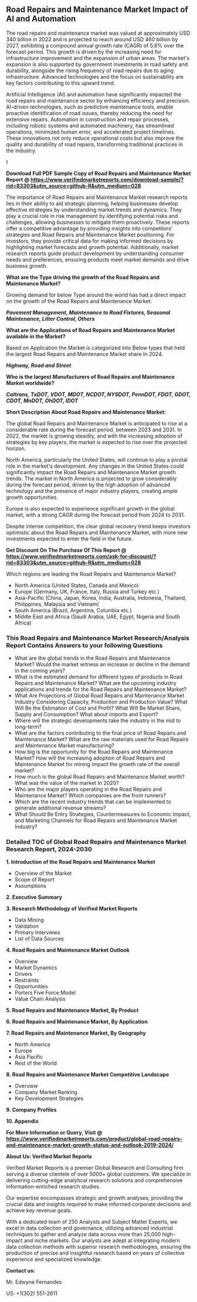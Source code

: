 <h2>Road Repairs and Maintenance Market Impact of AI and Automation</h2><p>The road repairs and maintenance market was valued at approximately USD 340 billion in 2022 and is projected to reach around USD 460 billion by 2027, exhibiting a compound annual growth rate (CAGR) of 5.8% over the forecast period. This growth is driven by the increasing need for infrastructure improvement and the expansion of urban areas. The market's expansion is also supported by government investments in road safety and durability, alongside the rising frequency of road repairs due to aging infrastructure. Advanced technologies and the focus on sustainability are key factors contributing to this upward trend.</p><p>Artificial Intelligence (AI) and automation have significantly impacted the road repairs and maintenance sector by enhancing efficiency and precision. AI-driven technologies, such as predictive maintenance tools, enable proactive identification of road issues, thereby reducing the need for extensive repairs. Automation in construction and repair processes, including robotic systems and automated machinery, has streamlined operations, minimized human error, and accelerated project timelines. These innovations not only reduce operational costs but also improve the quality and durability of road repairs, transforming traditional practices in the industry.</p>t</p><p id="" class=""><strong>Download Full PDF Sample Copy of Road Repairs and Maintenance Market Report @ <a href="https://www.verifiedmarketreports.com/download-sample/?rid=83303&utm_source=github-R&utm_medium=028" target="_blank">https://www.verifiedmarketreports.com/download-sample/?rid=83303&utm_source=github-R&utm_medium=028</a></strong></p><p>The importance of&nbsp;Road Repairs and Maintenance Market research reports lies in their ability to aid strategic planning, helping businesses develop effective strategies by understanding market trends and dynamics. They play a crucial role in risk management by identifying potential risks and challenges, allowing businesses to mitigate them proactively. These reports offer a competitive advantage by providing insights into competitors' strategies and Road Repairs and Maintenance Market positioning. For investors, they provide critical data for making informed decisions by highlighting market forecasts and growth potential. Additionally, market research reports guide product development by understanding consumer needs and preferences, ensuring products meet market demands and drive business growth.</p><p><strong>What are the&nbsp;Type driving the growth of the Road Repairs and Maintenance Market?</strong></p><p id="" class="">Growing demand for below Type around the world has had a direct impact on the growth of the Road Repairs and Maintenance Market:</p><em><strong>Pavement Management, Maintenance to Road Fixtures, Seasonal Maintenance, Litter Control, Others</strong></em></p><strong>What are the&nbsp;Applications&nbsp;of Road Repairs and Maintenance Market available in the Market?</strong></p><p id="" class="">Based on Application the Market is categorized into Below types that held the largest Road Repairs and Maintenance Market share In 2024.</p><em><strong>Highway, Road and Street</strong></em></p><strong>Who is the largest Manufacturers of Road Repairs and Maintenance Market worldwide?</strong></p><p><em><strong>Caltrans, TxDOT, VDOT, MDOT, NCDOT, NYSDOT, PennDOT, FDOT, GDOT, CDOT, MnDOT, OhDOT, IDOT</strong></em></p><p id="" class=""><strong>Short Description About Road Repairs and Maintenance Market:</strong></p><p>The global Road Repairs and Maintenance Market is anticipated to rise at a considerable rate during the forecast period, between 2023 and 2031. In 2022, the market is growing steadily, and with the increasing adoption of strategies by key players, the market is expected to rise over the projected horizon.</p><p>North America, particularly the United States, will continue to play a pivotal role in the market's development. Any changes in the United States could significantly impact the Road Repairs and Maintenance Market growth trends. The market in North America is projected to grow considerably during the forecast period, driven by the high adoption of advanced technology and the presence of major industry players, creating ample growth opportunities.</p><p>Europe is also expected to experience significant growth in the global market, with a strong CAGR during the forecast period from 2024 to 2031.</p><p>Despite intense competition, the clear global recovery trend keeps investors optimistic about the Road Repairs and Maintenance Market, with more new investments expected to enter the field in the future.</p><p id="" class=""><strong>Get Discount On The Purchase Of This Report @ <a href="https://www.verifiedmarketreports.com/ask-for-discount/?rid=83303&utm_source=github-R&utm_medium=028" target="_blank">https://www.verifiedmarketreports.com/ask-for-discount/?rid=83303&utm_source=github-R&utm_medium=028</a></strong></p>Which regions are leading the Road Repairs and Maintenance Market?</p><ul><li>North America (United States, Canada and Mexico)</li><li>Europe (Germany, UK, France, Italy, Russia and Turkey etc.)</li><li>Asia-Pacific (China, Japan, Korea, India, Australia, Indonesia, Thailand, Philippines, Malaysia and Vietnam)</li><li>South America (Brazil, Argentina, Columbia etc.)</li><li>Middle East and Africa (Saudi Arabia, UAE, Egypt, Nigeria and South Africa)</li></ul><h3 id="" class="">This Road Repairs and Maintenance Market Research/Analysis Report Contains Answers to your following Questions</h3><ul><li>What are the global trends in the Road Repairs and Maintenance Market? Would the market witness an increase or decline in the demand in the coming years?</li><li>What is the estimated demand for different types of products in Road Repairs and Maintenance Market? What are the upcoming industry applications and trends for the Road Repairs and Maintenance Market?</li><li>What Are Projections of Global Road Repairs and Maintenance Market Industry Considering Capacity, Production and Production Value? What Will Be the Estimation of Cost and Profit? What Will Be Market Share, Supply and Consumption? What about imports and Export?</li><li>Where will the strategic developments take the industry in the mid to long-term?</li><li>What are the factors contributing to the final price of Road Repairs and Maintenance Market? What are the raw materials used for Road Repairs and Maintenance Market manufacturing?</li><li>How big is the opportunity for the Road Repairs and Maintenance Market? How will the increasing adoption of Road Repairs and Maintenance Market for mining impact the growth rate of the overall market?</li><li>How much is the global Road Repairs and Maintenance Market worth? What was the value of the market In 2020?</li><li>Who are the major players operating in the Road Repairs and Maintenance Market? Which companies are the front runners?</li><li>Which are the recent industry trends that can be implemented to generate additional revenue streams?</li><li>What Should Be Entry Strategies, Countermeasures to Economic Impact, and Marketing Channels for Road Repairs and Maintenance Market Industry?</li></ul><h3 id="" class="">Detailed TOC of Global Road Repairs and Maintenance Market Research Report, 2024-2030</h3><p id="" class=""><strong>1. Introduction of the Road Repairs and Maintenance Market</strong></p><ul><li>Overview of the Market</li><li>Scope of Report</li><li>Assumptions</li></ul><p id="" class=""><strong>2. Executive Summary</strong></p><p id="" class=""><strong>3. Research Methodology of Verified Market Reports</strong></p><ul><li>Data Mining</li><li>Validation</li><li>Primary Interviews</li><li>List of Data Sources</li></ul><p id="" class=""><strong>4. Road Repairs and Maintenance Market Outlook</strong></p><ul><li>Overview</li><li>Market Dynamics</li><li>Drivers</li><li>Restraints</li><li>Opportunities</li><li>Porters Five Force Model</li><li>Value Chain Analysis</li></ul><p id="" class=""><strong>5. Road Repairs and Maintenance Market, By Product</strong></p><p id="" class=""><strong>6. Road Repairs and Maintenance Market, By Application</strong></p><p id="" class=""><strong>7. Road Repairs and Maintenance Market, By Geography</strong></p><ul><li>North America</li><li>Europe</li><li>Asia Pacific</li><li>Rest of the World</li></ul><p id="" class=""><strong>8. Road Repairs and Maintenance Market Competitive Landscape</strong></p><ul><li>Overview</li><li>Company Market Ranking</li><li>Key Development Strategies</li></ul><p id="" class=""><strong>9. Company Profiles</strong></p><p id="" class=""><strong>10. Appendix</strong></p><p id="" class=""><strong>For More Information or Query, Visit @ <a href="https://www.verifiedmarketreports.com/product/global-road-repairs-and-maintenance-market-growth-status-and-outlook-2019-2024/" target="_blank">https://www.verifiedmarketreports.com/product/global-road-repairs-and-maintenance-market-growth-status-and-outlook-2019-2024/</a></strong></p><p id="" class=""><strong>About Us: Verified Market Reports</strong></p><p id="" class="">Verified Market Reports is a premier Global Research and Consulting firm serving a diverse clientele of over 5000+ global customers. We specialize in delivering cutting-edge analytical research solutions and comprehensive information-enriched research studies.</p><p id="" class="">Our expertise encompasses strategic and growth analyses, providing the crucial data and insights required to make informed corporate decisions and achieve key revenue goals.</p><p id="" class="">With a dedicated team of 250 Analysts and Subject Matter Experts, we excel in data collection and governance, utilizing advanced industrial techniques to gather and analyze data across more than 25,000 high-impact and niche markets. Our analysts are adept at integrating modern data collection methods with superior research methodologies, ensuring the production of precise and insightful research based on years of collective experience and specialized knowledge.</p><p id="" class=""><strong>Contact us:</strong></p><p id="" class="">Mr. Edwyne Fernandes</p><p id="" class="">US: +1(302) 551-2611</p>